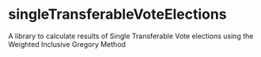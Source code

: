 singleTransferableVoteElections
===============================

A library to calculate results of Single Transferable Vote elections using the Weighted Inclusive Gregory Method